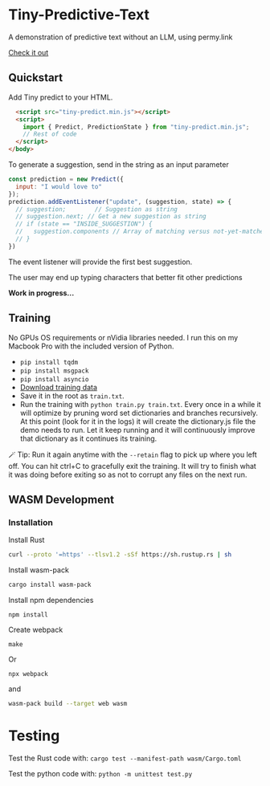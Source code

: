 # Tiny-Predictive-Text
A demonstration of predictive text without an LLM, using permy.link

[Check it out](https://adamgrant.info/tiny-predictive-text)

## Quickstart

Add Tiny predict to your HTML.

```html
  <script src="tiny-predict.min.js"></script>
  <script>
    import { Predict, PredictionState } from "tiny-predict.min.js";
    // Rest of code
  </script>
</body>
```

To generate a suggestion, send in the string as an input parameter

```javascript
const prediction = new Predict({
  input: "I would love to"
});
prediction.addEventListener("update", (suggestion, state) => {
  // suggestion;        // Suggestion as string
  // suggestion.next; // Get a new suggestion as string
  // if (state == "INSIDE_SUGGESTION") {
  //   suggestion.components // Array of matching versus not-yet-matched suggestion string
  // }
})
```

The event listener will provide the first best suggestion. 

The user may end up typing characters that better fit other predictions

**Work in progress...**

## Training

No GPUs OS requirements or nVidia libraries needed. I run this on my Macbook Pro with the included version of Python.

- `pip install tqdm`
- `pip install msgpack`
- `pip install asyncio`
- [Download training data](https://cdn.everything.io/datasets/blogs-news-twitter.txt.zip)
- Save it in the root as `train.txt`.
- Run the training with `python train.py train.txt`. Every once in a while it will optimize by pruning word set dictionaries and branches recursively. At this point (look for it in the logs) it will create the dictionary.js file the demo needs to run. Let it keep running and it will continuously improve that dictionary as it continues its training.

🪄 Tip: Run it again anytime with the `--retain` flag to pick up where you left off.
You can hit ctrl+C to gracefully exit the training. It will try to finish what it was doing before exiting so as not to corrupt any files on the next run.

## WASM Development

### Installation

Install Rust

```bash
curl --proto '=https' --tlsv1.2 -sSf https://sh.rustup.rs | sh
```

Install wasm-pack

```bash
cargo install wasm-pack
```

Install npm dependencies

```
npm install
```

Create webpack

```
make
```

Or

```
npx webpack
```

and

```bash
wasm-pack build --target web wasm
```

# Testing

Test the Rust code with:
`cargo test --manifest-path wasm/Cargo.toml`

Test the python code with:
`python -m unittest test.py`